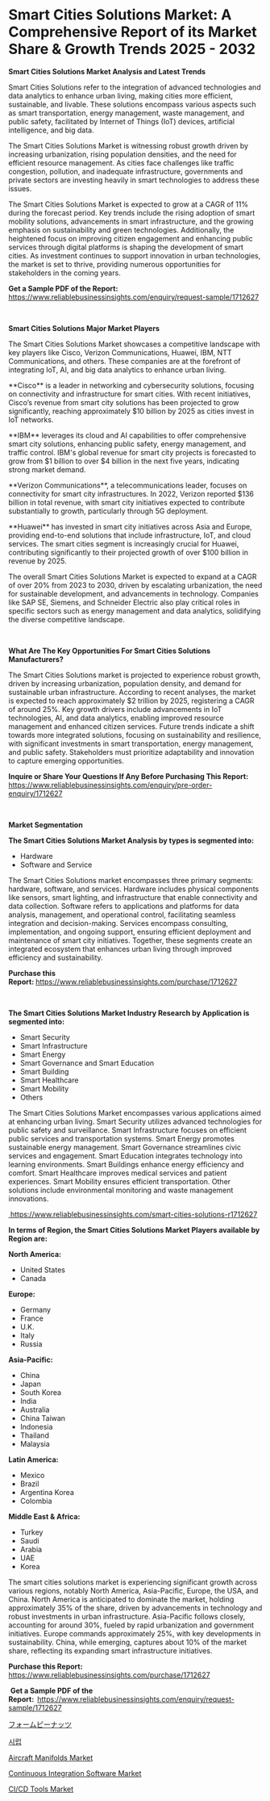 <p><h1>Smart Cities Solutions Market: A Comprehensive Report of its Market Share & Growth Trends 2025 - 2032</h1></p><p><strong>Smart Cities Solutions Market Analysis and Latest Trends</strong></p>
<p><p>Smart Cities Solutions refer to the integration of advanced technologies and data analytics to enhance urban living, making cities more efficient, sustainable, and livable. These solutions encompass various aspects such as smart transportation, energy management, waste management, and public safety, facilitated by Internet of Things (IoT) devices, artificial intelligence, and big data.</p><p>The Smart Cities Solutions Market is witnessing robust growth driven by increasing urbanization, rising population densities, and the need for efficient resource management. As cities face challenges like traffic congestion, pollution, and inadequate infrastructure, governments and private sectors are investing heavily in smart technologies to address these issues.</p><p>The Smart Cities Solutions Market is expected to grow at a CAGR of 11% during the forecast period. Key trends include the rising adoption of smart mobility solutions, advancements in smart infrastructure, and the growing emphasis on sustainability and green technologies. Additionally, the heightened focus on improving citizen engagement and enhancing public services through digital platforms is shaping the development of smart cities. As investment continues to support innovation in urban technologies, the market is set to thrive, providing numerous opportunities for stakeholders in the coming years.</p></p>
<p><strong>Get a Sample PDF of the Report:&nbsp;</strong> <a href="https://www.reliablebusinessinsights.com/enquiry/request-sample/1712627?utm_campaign=39&utm_medium=2&utm_source=Github&utm_content=ia&utm_term=28032025&utm_id=smart-cities-solutions">https://www.reliablebusinessinsights.com/enquiry/request-sample/1712627</a></p>
<p>&nbsp;</p>
<p><strong>Smart Cities Solutions Major Market Players</strong></p>
<p><p>The Smart Cities Solutions Market showcases a competitive landscape with key players like Cisco, Verizon Communications, Huawei, IBM, NTT Communications, and others. These companies are at the forefront of integrating IoT, AI, and big data analytics to enhance urban living.</p><p>**Cisco** is a leader in networking and cybersecurity solutions, focusing on connectivity and infrastructure for smart cities. With recent initiatives, Cisco’s revenue from smart city solutions has been projected to grow significantly, reaching approximately $10 billion by 2025 as cities invest in IoT networks.</p><p>**IBM** leverages its cloud and AI capabilities to offer comprehensive smart city solutions, enhancing public safety, energy management, and traffic control. IBM's global revenue for smart city projects is forecasted to grow from $1 billion to over $4 billion in the next five years, indicating strong market demand.</p><p>**Verizon Communications**, a telecommunications leader, focuses on connectivity for smart city infrastructures. In 2022, Verizon reported $136 billion in total revenue, with smart city initiatives expected to contribute substantially to growth, particularly through 5G deployment.</p><p>**Huawei** has invested in smart city initiatives across Asia and Europe, providing end-to-end solutions that include infrastructure, IoT, and cloud services. The smart cities segment is increasingly crucial for Huawei, contributing significantly to their projected growth of over $100 billion in revenue by 2025.</p><p>The overall Smart Cities Solutions Market is expected to expand at a CAGR of over 20% from 2023 to 2030, driven by escalating urbanization, the need for sustainable development, and advancements in technology. Companies like SAP SE, Siemens, and Schneider Electric also play critical roles in specific sectors such as energy management and data analytics, solidifying the diverse competitive landscape.</p></p>
<p>&nbsp;</p>
<p><strong>What Are The Key Opportunities For Smart Cities Solutions Manufacturers?</strong></p>
<p><p>The Smart Cities Solutions market is projected to experience robust growth, driven by increasing urbanization, population density, and demand for sustainable urban infrastructure. According to recent analyses, the market is expected to reach approximately $2 trillion by 2025, registering a CAGR of around 25%. Key growth drivers include advancements in IoT technologies, AI, and data analytics, enabling improved resource management and enhanced citizen services. Future trends indicate a shift towards more integrated solutions, focusing on sustainability and resilience, with significant investments in smart transportation, energy management, and public safety. Stakeholders must prioritize adaptability and innovation to capture emerging opportunities.</p></p>
<p><strong>Inquire or Share Your Questions If Any Before Purchasing This Report:</strong> <a href="https://www.reliablebusinessinsights.com/enquiry/pre-order-enquiry/1712627?utm_campaign=39&utm_medium=2&utm_source=Github&utm_content=ia&utm_term=28032025&utm_id=smart-cities-solutions">https://www.reliablebusinessinsights.com/enquiry/pre-order-enquiry/1712627</a></p>
<p>&nbsp;</p>
<p><strong>Market Segmentation</strong></p>
<p><strong>The Smart Cities Solutions Market Analysis by types is segmented into:</strong></p>
<p><ul><li>Hardware</li><li>Software and Service</li></ul></p>
<p><p>The Smart Cities Solutions market encompasses three primary segments: hardware, software, and services. Hardware includes physical components like sensors, smart lighting, and infrastructure that enable connectivity and data collection. Software refers to applications and platforms for data analysis, management, and operational control, facilitating seamless integration and decision-making. Services encompass consulting, implementation, and ongoing support, ensuring efficient deployment and maintenance of smart city initiatives. Together, these segments create an integrated ecosystem that enhances urban living through improved efficiency and sustainability.</p></p>
<p><strong>Purchase this Report:&nbsp;</strong><a href="https://www.reliablebusinessinsights.com/purchase/1712627?utm_campaign=39&utm_medium=2&utm_source=Github&utm_content=ia&utm_term=28032025&utm_id=smart-cities-solutions">https://www.reliablebusinessinsights.com/purchase/1712627</a></p>
<p>&nbsp;</p>
<p><strong>The Smart Cities Solutions Market Industry Research by Application is segmented into:</strong></p>
<p><ul><li>Smart Security</li><li>Smart Infrastructure</li><li>Smart Energy</li><li>Smart Governance and Smart Education</li><li>Smart Building</li><li>Smart Healthcare</li><li>Smart Mobility</li><li>Others</li></ul></p>
<p><p>The Smart Cities Solutions Market encompasses various applications aimed at enhancing urban living. Smart Security utilizes advanced technologies for public safety and surveillance. Smart Infrastructure focuses on efficient public services and transportation systems. Smart Energy promotes sustainable energy management. Smart Governance streamlines civic services and engagement. Smart Education integrates technology into learning environments. Smart Buildings enhance energy efficiency and comfort. Smart Healthcare improves medical services and patient experiences. Smart Mobility ensures efficient transportation. Other solutions include environmental monitoring and waste management innovations.</p></p>
<p><a href="https://www.reliablebusinessinsights.com/smart-cities-solutions-r1712627?utm_campaign=39&utm_medium=2&utm_source=Github&utm_content=ia&utm_term=28032025&utm_id=smart-cities-solutions">&nbsp;https://www.reliablebusinessinsights.com/smart-cities-solutions-r1712627</a></p>
<p><strong>In terms of Region, the Smart Cities Solutions Market Players available by Region are:</strong></p>
<p>
    <p> <strong> North America: </strong>
        <ul>
            <li>United States</li>
            <li>Canada</li>
        </ul>
        </p> 
    <p> <strong> Europe: </strong>
        <ul>
            <li>Germany</li>
            <li>France</li>
            <li>U.K.</li>
            <li>Italy</li>
            <li>Russia</li>
        </ul>
        </p> 
    <p> <strong> Asia-Pacific: </strong>
        <ul>
            <li>China</li>
            <li>Japan</li>
            <li>South Korea</li>
            <li>India</li>
            <li>Australia</li>
            <li>China Taiwan</li>
            <li>Indonesia</li>
            <li>Thailand</li>
            <li>Malaysia</li>
        </ul>
        </p> 
    <p> <strong> Latin America: </strong>
        <ul>
            <li>Mexico</li>
            <li>Brazil</li>
            <li>Argentina Korea</li>
            <li>Colombia</li>
        </ul>
        </p> 
    <p> <strong> Middle East & Africa: </strong>
        <ul>
            <li>Turkey</li>
            <li>Saudi</li>
            <li>Arabia</li>
            <li>UAE</li>
            <li>Korea</li>
        </ul>
    </p>
    </p>
<p><p>The smart cities solutions market is experiencing significant growth across various regions, notably North America, Asia-Pacific, Europe, the USA, and China. North America is anticipated to dominate the market, holding approximately 35% of the share, driven by advancements in technology and robust investments in urban infrastructure. Asia-Pacific follows closely, accounting for around 30%, fueled by rapid urbanization and government initiatives. Europe commands approximately 25%, with key developments in sustainability. China, while emerging, captures about 10% of the market share, reflecting its expanding smart infrastructure initiatives.</p></p>
<p><strong>Purchase this Report: </strong><a href="https://www.reliablebusinessinsights.com/purchase/1712627?utm_campaign=39&utm_medium=2&utm_source=Github&utm_content=ia&utm_term=28032025&utm_id=smart-cities-solutions">https://www.reliablebusinessinsights.com/purchase/1712627</a></p>
<p>&nbsp;<strong>Get a Sample PDF of the Report:&nbsp;&nbsp;</strong><a href="https://www.reliablebusinessinsights.com/enquiry/request-sample/1712627?utm_campaign=39&utm_medium=2&utm_source=Github&utm_content=ia&utm_term=28032025&utm_id=smart-cities-solutions">https://www.reliablebusinessinsights.com/enquiry/request-sample/1712627</a></p>
<p><strong></strong></p>
<p><p><a href="https://github.com/mohamedbakry57/Market-Research-Report-List-7/blob/main/226748349829.md?utm_campaign=39&utm_medium=2&utm_source=Github&utm_content=ia&utm_term=28032025&utm_id=smart-cities-solutions">フォームピーナッツ</a></p><p><a href="https://github.com/laholand/Market-Research-Report-List-7/blob/main/450702450696.md?utm_campaign=39&utm_medium=2&utm_source=Github&utm_content=ia&utm_term=28032025&utm_id=smart-cities-solutions">시럽</a></p><p><a href="https://github.com/widlerumland/Market-Research-Report-List-1/blob/main/aircraft-manifolds-market.md?utm_campaign=39&utm_medium=2&utm_source=Github&utm_content=ia&utm_term=28032025&utm_id=smart-cities-solutions">Aircraft Manifolds Market</a></p><p><a href="https://github.com/panciujoslin3/Market-Research-Report-List-1/blob/main/continuous-integration-software-market.md?utm_campaign=39&utm_medium=2&utm_source=Github&utm_content=ia&utm_term=28032025&utm_id=smart-cities-solutions">Continuous Integration Software Market</a></p><p><a href="https://github.com/uldularido/Market-Research-Report-List-1/blob/main/cicd-tools-market.md?utm_campaign=39&utm_medium=2&utm_source=Github&utm_content=ia&utm_term=28032025&utm_id=smart-cities-solutions">CI/CD Tools Market</a></p></p>